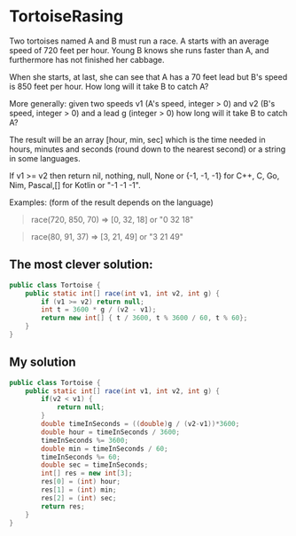 # TortoiseRasing

Two tortoises named A and B must run a race. A starts with an average speed of 720 feet per hour. Young B knows she runs faster than A, and furthermore has not finished her cabbage.

When she starts, at last, she can see that A has a 70 feet lead but B's speed is 850 feet per hour. How long will it take B to catch A?

More generally: given two speeds v1 (A's speed, integer > 0) and v2 (B's speed, integer > 0) and a lead g (integer > 0) how long will it take B to catch A?

The result will be an array [hour, min, sec] which is the time needed in hours, minutes and seconds (round down to the nearest second) or a string in some languages.

If v1 >= v2 then return nil, nothing, null, None or {-1, -1, -1} for C++, C, Go, Nim, Pascal,[] for Kotlin or "-1 -1 -1".

Examples:
(form of the result depends on the language)
> race(720, 850, 70) => [0, 32, 18] or "0 32 18"

> race(80, 91, 37)   => [3, 21, 49] or "3 21 49"

## The most clever solution:
```java
public class Tortoise {
    public static int[] race(int v1, int v2, int g) {
        if (v1 >= v2) return null;
        int t = 3600 * g / (v2 - v1);
        return new int[] { t / 3600, t % 3600 / 60, t % 60};
    }
}
```
## My solution
```java
public class Tortoise {
    public static int[] race(int v1, int v2, int g) {
        if(v2 < v1) {
            return null;
        }
        double timeInSeconds = ((double)g / (v2-v1))*3600;
        double hour = timeInSeconds / 3600;
        timeInSeconds %= 3600;
        double min = timeInSeconds / 60;
        timeInSeconds %= 60;
        double sec = timeInSeconds;
        int[] res = new int[3];
        res[0] = (int) hour;
        res[1] = (int) min;
        res[2] = (int) sec;
        return res;
    }
}
```
